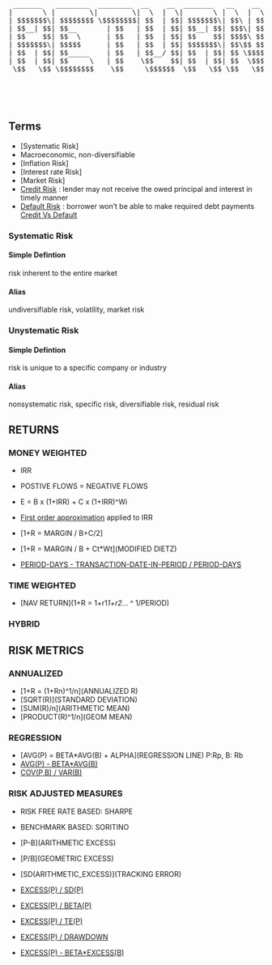<pre>

 _______   ________  ________  __    __  _______   __    __   ______  
|       \ |        \|        \|  \  |  \|       \ |  \  |  \ /      \ 
| $$$$$$$\| $$$$$$$$ \$$$$$$$$| $$  | $$| $$$$$$$\| $$\ | $$|  $$$$$$\
| $$__| $$| $$__       | $$   | $$  | $$| $$__| $$| $$$\| $$| $$___\$$
| $$    $$| $$  \      | $$   | $$  | $$| $$    $$| $$$$\ $$ \$$    \ 
| $$$$$$$\| $$$$$      | $$   | $$  | $$| $$$$$$$\| $$\$$ $$ _\$$$$$$\
| $$  | $$| $$_____    | $$   | $$__/ $$| $$  | $$| $$ \$$$$|  \__| $$
| $$  | $$| $$     \   | $$    \$$    $$| $$  | $$| $$  \$$$ \$$    $$
 \$$   \$$ \$$$$$$$$    \$$     \$$$$$$  \$$   \$$ \$$   \$$  \$$$$$$ 
                                                                      
                                                                      
                                                                      

</pre>

## Terms

- [Systematic Risk]
 - Macroeconomic, non-diversifiable
 - [Inflation Risk]
 - [Interest rate Risk]
 - [Market Risk]
 - [Credit Risk](https://www.investopedia.com/terms/c/creditrisk.asp) : lender may not receive the owed principal and interest in timely manner
 - [Default Risk](https://www.investopedia.com/terms/d/defaultrisk.asp) : borrower won’t be able to make required debt payments
 [Credit Vs Default](https://www.quora.com/What-is-the-difference-between-credit-risk-and-default-risk)
 


### Systematic Risk
#### Simple Defintion
risk inherent to the entire market
#### Alias
undiversifiable risk, volatility, market risk

### Unystematic Risk
#### Simple Defintion
risk is unique to a specific company or industry
#### Alias
nonsystematic risk, specific risk, diversifiable risk, residual risk


## RETURNS

### MONEY WEIGHTED

- IRR
 - POSTIVE FLOWS = NEGATIVE FLOWS
 - E = B x (1+IRR) + C x (1+IRR)^Wi


 
 - [First order approximation](https://math.stackexchange.com/questions/2477599/how-do-i-find-a-first-order-approximation) applied to IRR
 - [1+R = MARGIN / B+C/2]

- [1+R = MARGIN / B + Ct*Wt](MODIFIED DIETZ) 
- [PERIOD-DAYS - TRANSACTION-DATE-IN-PERIOD / PERIOD-DAYS](Wt)

### TIME WEIGHTED

- [NAV RETURN](1+R = 1+r1*1+r2*... ^ 1/PERIOD)

### HYBRID 

## RISK METRICS

### ANNUALIZED

- [1+R = (1+Rn)^1/n](ANNUALIZED R)
- [SQRT(R)](STANDARD DEVIATION)
- [SUM(R)/n](ARITHMETIC MEAN)
- [PRODUCT(R)^1/n](GEOM MEAN)

### REGRESSION

- [AVG(P) = BETA*AVG(B) + ALPHA](REGRESSION LINE) P:Rp, B: Rb
- [AVG(P) - BETA*AVG(B) ](ALPHA)
- [COV(P,B) / VAR(B)](BETA)


### RISK ADJUSTED MEASURES

- RISK FREE RATE BASED: SHARPE
- BENCHMARK BASED: SORITINO

- [P-B](ARITHMETIC EXCESS)
- [P/B](GEOMETRIC EXCESS)
- [SD(ARITHMETIC_EXCESS)](TRACKING ERROR)
- [EXCESS(P) / SD(P)](SHARPE)
- [EXCESS(P) / BETA(P)](TREYNOR)
- [EXCESS(P) / TE(P)](INFORMATION)
- [EXCESS(P) / DRAWDOWN](SORTINO)
- [EXCESS(P) - BETA*EXCESS(B)](JENSEN)





